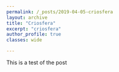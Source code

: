 ```yaml
---
permalink: /_posts/2019-04-05-criosfera
layout: archive
title: "Criosfera"
excerpt: "criosfera"
author_profile: true 
classes: wide

---
```

<Criosfera>

This is a test of the post
